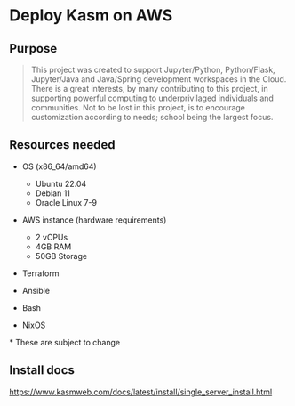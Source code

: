 # Deploy Kasm on AWS

## Purpose
> This project was created to support Jupyter/Python, Python/Flask, Jupyter/Java and Java/Spring development workspaces in the Cloud.  There is a great interests, by many contributing to this project, in supporting powerful computing to underprivilaged individuals and communities.   Not to be lost in this project, is to encourage customization according to needs; school being the largest focus.    

## Resources needed

- OS (x86_64/amd64)
  - Ubuntu 22.04
  - Debian 11
  - Oracle Linux 7-9

- AWS instance (hardware requirements)
  - 2 vCPUs
  - 4GB RAM
  - 50GB Storage
- Terraform
- Ansible
- Bash
- NixOS

\* These are subject to change

## Install docs

https://www.kasmweb.com/docs/latest/install/single_server_install.html
